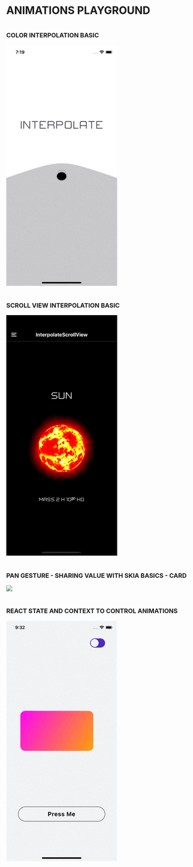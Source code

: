 <h1>ANIMATIONS PLAYGROUND</h1>


# <H3>COLOR INTERPOLATION BASIC</H3>
![](https://github.com/martinCouso/animations-playground/blob/main/src/assets/gif-demos/color-interpolation-basic.gif)


# <H3>SCROLL VIEW INTERPOLATION BASIC</H3>
![](https://github.com/martinCouso/animations-playground/blob/main/src/assets/gif-demos/scroll-view-interpolation-basic.gif)

# <H3>PAN GESTURE - SHARING VALUE WITH SKIA BASICS - CARD</H3>
![](https://github.com/martinCouso/animations-playground/blob/main/src/assets/gif-demos/pan-gesture-skia-basics-card.gif)

# <H3>REACT STATE AND CONTEXT TO CONTROL ANIMATIONS</H3>
![](https://github.com/martinCouso/animations-playground/blob/main/src/assets/gif-demos/lesson-5-state-animation-context-theme.gif)


